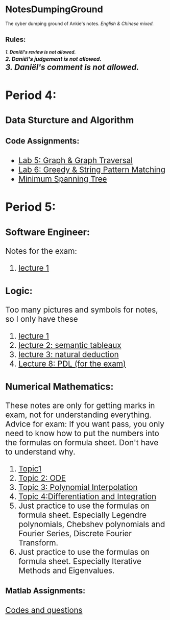 # NotesDumpingGround
The cyber dumping ground of Ankie's notes. *English & Chinese mixed.*

## Rules:
***1. Daniël's review is not allowed.***  
***<big> 2. Daniël's judgement is not allowed.<big>***  
***<big> 3. Daniël's comment is not allowed.<big>***

## Period 4:
### Data Sturcture and Algorithm
  
  #### Code Assignments:
  + [Lab 5: Graph & Graph Traversal](https://github.com/AnkieFan/NotesDumpingGround/tree/main/DSA/lab5/src)
  + [Lab 6: Greedy & String Pattern Matching](https://github.com/AnkieFan/NotesDumpingGround/tree/main/DSA/lab6/src)
  + [Minimum Spanning Tree](https://github.com/AnkieFan/NotesDumpingGround/tree/main/DSA/MST/src)
  
## Period 5:
### Software Engineer:
  Notes for the exam:
  1. [lecture 1](https://github.com/AnkieFan/NotesDumpingGround/blob/main/SE/Lec1_exam.md)
### Logic:
  Too many pictures and symbols for notes, so I only have these
  1. [lecture 1](https://github.com/AnkieFan/NotesDumpingGround/blob/main/Logic/lec1.md)
  2. [lecture 2: semantic tableaux](https://github.com/AnkieFan/NotesDumpingGround/blob/main/Logic/Lec2.md)
  3. [lecture 3: natural deduction](https://github.com/AnkieFan/NotesDumpingGround/blob/main/Logic/Lec3.md)
  4. [Lecture 8: PDL (for the exam)](https://github.com/AnkieFan/NotesDumpingGround/blob/main/Logic/Lec8.md)
  
### Numerical Mathematics:
  These notes are only for getting marks in exam, not for understanding everything.
  Advice for exam: If you want pass, you only need to know how to put the numbers into the formulas on formula sheet. Don't have to understand why.
  1. [Topic1](https://github.com/AnkieFan/NotesDumpingGround/blob/main/Numerical%20Math/Topic1.md)
  2. [Topic 2: ODE](https://github.com/AnkieFan/NotesDumpingGround/blob/main/Numerical%20Math/Topic2.md)
  3. [Topic 3: Polynomial Interpolation](https://github.com/AnkieFan/NotesDumpingGround/blob/main/Numerical%20Math/Topic3.md)
  4. [Topic 4:Differentiation and Integration](https://github.com/AnkieFan/NotesDumpingGround/blob/main/Numerical%20Math/Topic4.md)
  5. Just practice to use the formulas on formula sheet. Especially Legendre polynomials, Chebshev polynomials and Fourier Series, Discrete Fourier Transform.
  6. Just practice to use the formulas on formula sheet. Especially Iterative Methods and Eigenvalues.
  #### Matlab Assignments:
  [Codes and questions](https://github.com/AnkieFan/NotesDumpingGround/tree/main/Numerical%20Math/matlabAssign)
